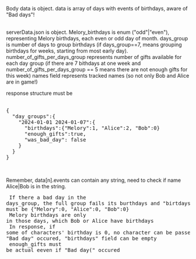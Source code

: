 Body data is object. 
data is array of days with events of birthdays, aware of "Bad days"!<br><br>

serverData.json is object. Melory_birthdays is enum ("odd"|"even"), representing Melory birthdays, each even or odd day of month.
days_group is number of days to group birthdays (if days_group==7, means grouping birthdays for weeks,
starting from most early day). number_of_gifts_per_days_group represents number of gifts available for each day group
(if there are 7 bithdays at one week and number_of_gifts_per_days_group == 5 means there are not enough gifts for this week)
names field represents tracked names (so not only Bob and Alice are in game!)

response structure must be<br><br>
<pre>
{
  "day_groups":{
    "2024-01-01 2024-01-07":{
      "birthdays":{"Melory":1, "Alice":2, "Bob":0}
      "enough_gifts":true,
      "was_bad_day": false
    }
  }
}

  
</pre>

Remember, data[n].events can contain any string, need to check if name Alice|Bob is in the string.<pre>
If there a bad day in the days_group, the full group fails its burthdays and "birtdays" propery must be {"Melory":0, "Alice":0, "Bob":0}
<br>
Melory birthdays are only in those days, which Bob or Alice have birthdays
<br>
In response, if some of characters' birthday is 0, no character can be passed, so if "Bad day" occured, "birthdays" field can be empty
<br>
enough_gifts must be actual eeven if "Bad day(" occured
